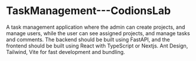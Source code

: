 # TaskManagement---CodionsLab
A task management application where the admin can create projects, and manage users, while the user can see assigned projects, and manage tasks and comments. The backend should be built using FastAPI, and the frontend should be built using React with TypeScript or Nextjs. Ant Design, Tailwind, Vite for fast development and bundling.
